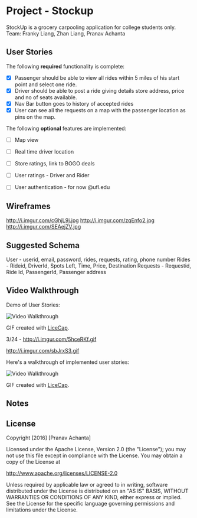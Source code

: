 # Project - Stockup

StockUp is a grocery carpooling application for college students only. 
Team: Franky Liang, Zhan Liang, Pranav Achanta

## User Stories

The following **required** functionality is complete:

- [X] Passenger should be able to view all rides within 5 miles of his start point and  select one ride.
- [X] Driver should be able to post a ride giving details store address, price and no of seats available.
- [X] Nav Bar button goes to history of accepted rides
- [X] User can see all the requests on a map with the passenger location as pins on the map.

The following **optional** features are implemented:

- [ ] Map view
- [ ] Real time driver location
- [ ] Store ratings, link to BOGO deals
- [ ] User ratings - Driver and Rider
- [ ] User authentication - for now @ufl.edu


## Wireframes

http://i.imgur.com/cGhjL9j.jpg
http://i.imgur.com/zqEnfo2.jpg
http://i.imgur.com/SEAejZV.jpg

## Suggested Schema

User     - userid, email, password, rides, requests, rating, phone number
Rides    - Rideid, DriverId, Spots Left, Time, Price, Destination
Requests - Requestid, Ride Id, PassengerId, Passenger address

## Video Walkthrough 

Demo of User Stories:

<img src='http://i.imgur.com/qjcmmY0.gif' title=‘Demo’ width='' alt='Video Walkthrough' />

GIF created with [LiceCap](http://www.cockos.com/licecap/).


3/24 - http://i.imgur.com/5hceRKf.gif

http://i.imgur.com/sbJrxS3.gif

Here's a walkthrough of implemented user stories:

<img src='http://i.imgur.com/5hceRKf.gif' title='Video Walkthrough' width='' alt='Video Walkthrough' />

GIF created with [LiceCap](http://www.cockos.com/licecap/).
## Notes


## License

Copyright [2016] [Pranav Achanta]

Licensed under the Apache License, Version 2.0 (the "License");
you may not use this file except in compliance with the License.
You may obtain a copy of the License at

http://www.apache.org/licenses/LICENSE-2.0

Unless required by applicable law or agreed to in writing, software
distributed under the License is distributed on an "AS IS" BASIS,
WITHOUT WARRANTIES OR CONDITIONS OF ANY KIND, either express or implied.
See the License for the specific language governing permissions and
limitations under the License.
